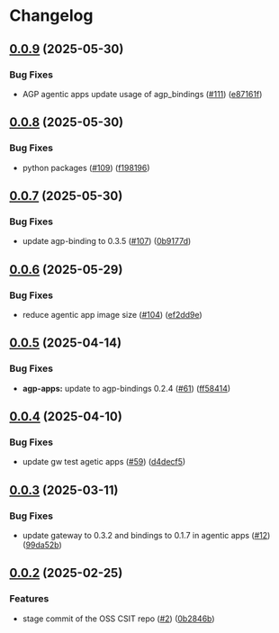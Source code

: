 # Changelog

## [0.0.9](https://github.com/agntcy/csit/compare/agentic-apps-v0.0.8...agentic-apps-v0.0.9) (2025-05-30)


### Bug Fixes

* AGP  agentic apps update usage of agp_bindings ([#111](https://github.com/agntcy/csit/issues/111)) ([e87161f](https://github.com/agntcy/csit/commit/e87161fb770599167cf9152f13b0b3b6ccaba6d7))

## [0.0.8](https://github.com/agntcy/csit/compare/agentic-apps-v0.0.7...agentic-apps-v0.0.8) (2025-05-30)


### Bug Fixes

* python packages ([#109](https://github.com/agntcy/csit/issues/109)) ([f198196](https://github.com/agntcy/csit/commit/f198196e12267ae2ee03e754f66f38f8c02b7cbd))

## [0.0.7](https://github.com/agntcy/csit/compare/agentic-apps-v0.0.6...agentic-apps-v0.0.7) (2025-05-30)


### Bug Fixes

* update agp-binding to 0.3.5 ([#107](https://github.com/agntcy/csit/issues/107)) ([0b9177d](https://github.com/agntcy/csit/commit/0b9177deb8cc043a8b73dc5fc49affabb06dac54))

## [0.0.6](https://github.com/agntcy/csit/compare/agentic-apps-v0.0.5...agentic-apps-v0.0.6) (2025-05-29)


### Bug Fixes

* reduce agentic app image size ([#104](https://github.com/agntcy/csit/issues/104)) ([ef2dd9e](https://github.com/agntcy/csit/commit/ef2dd9e04791b9eeb41daa9fe2260ed14540c57b))

## [0.0.5](https://github.com/agntcy/csit/compare/agentic-apps-v0.0.4...agentic-apps-v0.0.5) (2025-04-14)


### Bug Fixes

* **agp-apps:** update to agp-bindings 0.2.4 ([#61](https://github.com/agntcy/csit/issues/61)) ([ff58414](https://github.com/agntcy/csit/commit/ff584144e51adf872b22382d36bc5fc918cda224))

## [0.0.4](https://github.com/agntcy/csit/compare/agentic-apps-v0.0.3...agentic-apps-v0.0.4) (2025-04-10)


### Bug Fixes

* update gw test agetic apps ([#59](https://github.com/agntcy/csit/issues/59)) ([d4decf5](https://github.com/agntcy/csit/commit/d4decf56b99cedfad9c44fa44eacb39f9967ed7f))

## [0.0.3](https://github.com/agntcy/csit/compare/agentic-apps-v0.0.2...agentic-apps-v0.0.3) (2025-03-11)


### Bug Fixes

* update gateway to 0.3.2 and bindings to 0.1.7 in agentic apps ([#12](https://github.com/agntcy/csit/issues/12)) ([99da52b](https://github.com/agntcy/csit/commit/99da52bd1a49ccd428ab6e2b783c45689c7bc27a))

## [0.0.2](https://github.com/agntcy/csit/compare/agentic-apps-v0.0.1...agentic-apps-v0.0.2) (2025-02-25)


### Features

* stage commit of the OSS CSIT repo ([#2](https://github.com/agntcy/csit/issues/2)) ([0b2846b](https://github.com/agntcy/csit/commit/0b2846b033e96aa125bec459b1875bc5fa985904))
